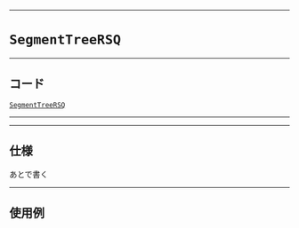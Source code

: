 _____

# `SegmentTreeRSQ`

_____

## コード

[`SegmentTreeRSQ`](https://github.com/titanium-22/Library_py/tree/main/DataStructures/SegmentTree/SegmentTreeRSQ.py)

_____


_____

## 仕様

あとで書く

_____

## 使用例

```python
```

